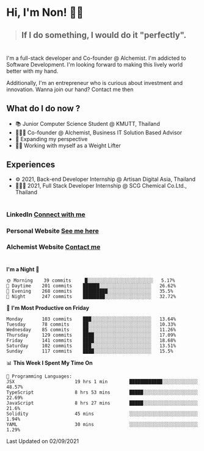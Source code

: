 # Hi, I'm Non! 🖐🏻

> ## If I do something, I would do it "perfectly".

#

I'm a full-stack developer and Co-founder @ Alchemist. I'm addicted to Software Development. I'm looking forward to making this lively world better with my hand.

Additionally, I'm an entrepreneur who is curious about investment and innovation. Wanna join our hand? Contact me then

## What do I do now ?

- 📚 Junior Computer Science Student @ KMUTT, Thailand
- 🧑🏻‍💻 Co-founder @ Alchemist, Business IT Solution Based Advisor
- 🌈 Expanding my perspective
- 🏋🏻 Working with myself as a Weight Lifter

## Experiences

- ⚙️ 2021, Back-end Developer Internship @ Artisan Digital Asia, Thailand
- 🧑🏻‍💻 2021, Full Stack Developer Internship @ SCG Chemical Co.Ltd., Thailand

#

### LinkedIn [Connect with me](https://www.linkedin.com/in/non-nontra/)

### Personal Website [See me here](https://nonnontra.com/)

### Alchemist Website [Contact me](https://alchemist-softwarehouse.co/)

#

<!--START_SECTION:waka-->
**I'm a Night 🦉** 

```text
🌞 Morning    39 commits     █░░░░░░░░░░░░░░░░░░░░░░░░   5.17% 
🌆 Daytime    201 commits    ██████░░░░░░░░░░░░░░░░░░░   26.62% 
🌃 Evening    268 commits    █████████░░░░░░░░░░░░░░░░   35.5% 
🌙 Night      247 commits    ████████░░░░░░░░░░░░░░░░░   32.72%

```
📅 **I'm Most Productive on Friday** 

```text
Monday       103 commits    ███░░░░░░░░░░░░░░░░░░░░░░   13.64% 
Tuesday      78 commits     ██░░░░░░░░░░░░░░░░░░░░░░░   10.33% 
Wednesday    85 commits     ██░░░░░░░░░░░░░░░░░░░░░░░   11.26% 
Thursday     129 commits    ████░░░░░░░░░░░░░░░░░░░░░   17.09% 
Friday       141 commits    ████░░░░░░░░░░░░░░░░░░░░░   18.68% 
Saturday     102 commits    ███░░░░░░░░░░░░░░░░░░░░░░   13.51% 
Sunday       117 commits    ████░░░░░░░░░░░░░░░░░░░░░   15.5%

```


📊 **This Week I Spent My Time On** 

```text
💬 Programming Languages: 
JSX                      19 hrs 1 min        ████████████░░░░░░░░░░░░░   48.57% 
TypeScript               8 hrs 53 mins       █████░░░░░░░░░░░░░░░░░░░░   22.69% 
JavaScript               8 hrs 27 mins       █████░░░░░░░░░░░░░░░░░░░░   21.6% 
Solidity                 45 mins             ░░░░░░░░░░░░░░░░░░░░░░░░░   1.94% 
YAML                     30 mins             ░░░░░░░░░░░░░░░░░░░░░░░░░   1.29%

```


 Last Updated on 02/09/2021
<!--END_SECTION:waka-->

